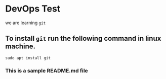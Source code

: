 # DevOps Test
we are learning `git`

## To install `git` run the following command in linux machine.
`sudo apt install git`

### This is a sample README.md file
